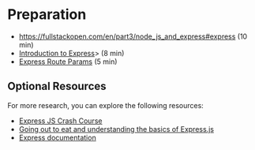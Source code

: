 # Preparation

- <https://fullstackopen.com/en/part3/node_js_and_express#express> (10 min)
- [Introduction to Express](https://youtu.be/9TSBKO59u0Y)> (8 min)
- [Express Route Params](https://youtu.be/MuMs1pLuT7I) (5 min)

## Optional Resources

For more research, you can explore the following resources:

- [Express JS Crash Course](https://www.youtube.com/watch?v=L72fhGm1tfE)
- [Going out to eat and understanding the basics of Express.js](https://medium.freecodecamp.org/going-out-to-eat-and-understanding-the-basics-of-express-js-f034a029fb66)
- [Express documentation](https://expressjs.com/en/4x/api.html)
